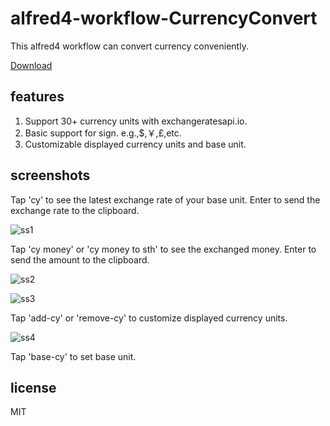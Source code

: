 # alfred4-workflow-CurrencyConvert

This alfred4 workflow can convert currency conveniently.

[Download](https://github.com/topazbarziv/alfred4-workflow-CurrencyConvert/releases)

## features

1. Support 30+ currency units with exchangeratesapi.io.
2. Basic support for sign. e.g.,$,￥,£,etc.
3. Customizable displayed currency units and base unit.

## screenshots

Tap 'cy' to see the latest exchange rate of your base unit. Enter to send the exchange rate to the clipboard.

![ss1](https://user-images.githubusercontent.com/6868950/38769226-cd2fdf90-4031-11e8-8f95-575ebdb17a10.png)

Tap 'cy money' or 'cy money to sth' to see the exchanged money. Enter to send the amount to the clipboard.

![ss2](https://user-images.githubusercontent.com/6868950/38769243-ff4396f2-4031-11e8-9d97-e59f5a65911f.png)

![ss3](https://user-images.githubusercontent.com/6868950/38769208-8b191af4-4031-11e8-8362-e19f176b300a.png)

Tap 'add-cy' or 'remove-cy' to customize displayed currency units.

![ss4](https://user-images.githubusercontent.com/6868950/38769245-073a8c3a-4032-11e8-896a-40856e726117.png)

Tap 'base-cy' to set base unit.

## license

MIT
